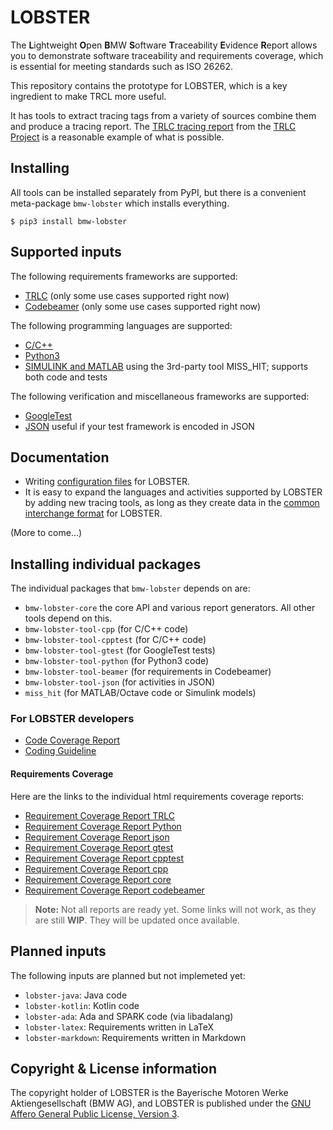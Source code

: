 # LOBSTER

The **L**ightweight **O**pen **B**MW **S**oftware **T**raceability
**E**vidence **R**eport allows you to demonstrate software traceability
and requirements coverage, which is essential for meeting standards
such as ISO 26262.

This repository contains the prototype for LOBSTER, which is a key
ingredient to make TRCL more useful.

It has tools to extract tracing tags from a variety of sources combine
them and produce a tracing report. The [TRLC tracing
report](https://bmw-software-engineering.github.io/trlc/tracing.html)
from the [TRLC
Project](https://github.com/bmw-software-engineering/trlc/) is a
reasonable example of what is possible.

## Installing

All tools can be installed separately from PyPI, but there is a
convenient meta-package `bmw-lobster` which installs everything.

```
$ pip3 install bmw-lobster
```

## Supported inputs

The following requirements frameworks are supported:

* [TRLC](work-in-progress) (only some use cases supported right now)
* [Codebeamer](packages/lobster-tool-codebeamer/README.md) (only some
  use cases supported right now)

The following programming languages are supported:

* [C/C++](packages/lobster-tool-cpp/README.md)
* [Python3](packages/lobster-tool-python/README.md)
* [SIMULINK and MATLAB](https://misshit.org) using the 3rd-party tool
  MISS_HIT; supports both code and tests

The following verification and miscellaneous frameworks are supported:

* [GoogleTest](packages/lobster-tool-gtest/README.md)
* [JSON](packages/lobster-tool-json/README.md) useful if your test
  framework is encoded in JSON

## Documentation

* Writing [configuration files](documentation/config_files.md) for LOBSTER.
* It is easy to expand the languages and activities supported by
  LOBSTER by adding new tracing tools, as long as they create data in
  the [common interchange format](documentation/schemas.md) for LOBSTER.

(More to come...)

## Installing individual packages

The individual packages that `bmw-lobster` depends on are:

* `bmw-lobster-core` the core API and various report generators. All
  other tools depend on this.
* `bmw-lobster-tool-cpp` (for C/C++ code)
* `bmw-lobster-tool-cpptest` (for C/C++ code)
* `bmw-lobster-tool-gtest` (for GoogleTest tests)
* `bmw-lobster-tool-python` (for Python3 code)
* `bmw-lobster-tool-beamer` (for requirements in Codebeamer)
* `bmw-lobster-tool-json` (for activities in JSON)
* `miss_hit` (for MATLAB/Octave code or Simulink models)

### For LOBSTER developers

* [Code Coverage Report](https://bmw-software-engineering.github.io/lobster/htmlcov/index.html)
* [Coding Guideline](CODING_GUIDELINE.md)

#### Requirements Coverage 

Here are the links to the individual html requirements coverage reports:

* [Requirement Coverage Report TRLC](https://bmw-software-engineering.github.io/lobster/tracing.html)
* [Requirement Coverage Report Python]()
* [Requirement Coverage Report json]()
* [Requirement Coverage Report gtest]()
* [Requirement Coverage Report cpptest]()
* [Requirement Coverage Report cpp]()
* [Requirement Coverage Report core]()
* [Requirement Coverage Report codebeamer]()

> **Note:** Not all reports are ready yet. Some links will not work, as they are still **WIP**. They will be updated once available.

## Planned inputs

The following inputs are planned but not implemeted yet:

* `lobster-java`: Java code
* `lobster-kotlin`: Kotlin code
* `lobster-ada`: Ada and SPARK code (via libadalang)
* `lobster-latex`: Requirements written in LaTeX
* `lobster-markdown`: Requirements written in Markdown

## Copyright & License information

The copyright holder of LOBSTER is the Bayerische Motoren Werke
Aktiengesellschaft (BMW AG), and LOBSTER is published under the [GNU
Affero General Public License, Version 3](LICENSE.md).
